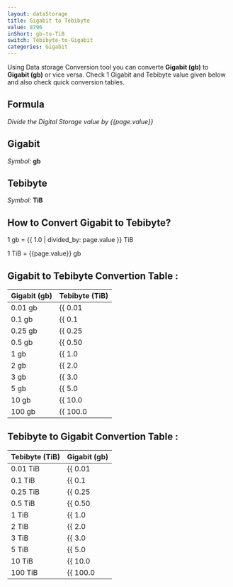 ```yaml
---
layout: dataStorage
title: Gigabit to Tebibyte
value: 8796
inShort: gb-to-TiB
switch: Tebibyte-to-Gigabit
categories: Gigabit
---
```


Using Data storage Conversion tool you can converte **Gigabit (gb)** to **Gigabit (gb)** or vice versa. Check 1 Gigabit and Tebibyte value given below and also check quick conversion tables.

## Formula
*Divide the Digital Storage value by {{page.value}}*

## Gigabit
*Symbol:* **gb**

## Tebibyte
*Symbol:* **TiB**

## How to Convert Gigabit to Tebibyte?

1 gb = {{ 1.0 | divided_by: page.value }} TiB

1 TiB = {{page.value}} gb


## Gigabit to Tebibyte Convertion Table :

| Gigabit (gb) | Tebibyte (TiB) |
| ---- | ---- |
| 0.01 gb | {{ 0.01 | divided_by: page.value | round: 12 }} TiB |
| 0.1 gb | {{ 0.1 | divided_by: page.value | round: 12 }} TiB |
| 0.25 gb | {{ 0.25 | divided_by: page.value | round: 12 }} TiB |
| 0.5 gb | {{ 0.50 | divided_by: page.value | round: 12 }} TiB |
| 1 gb | {{ 1.0 | divided_by: page.value | round: 12 }} TiB |
| 2 gb | {{ 2.0 | divided_by: page.value | round: 12 }} TiB |
| 3 gb | {{ 3.0 | divided_by: page.value | round: 12 }} TiB |
| 5 gb | {{ 5.0 | divided_by: page.value | round: 12 }} TiB |
| 10 gb | {{ 10.0 | divided_by: page.value | round: 12 }} TiB |
| 100 gb | {{ 100.0 | divided_by: page.value | round: 12 }} TiB |

## Tebibyte to Gigabit Convertion Table :

| Tebibyte (TiB) | Gigabit (gb) |
| ---- | ---- |
| 0.01 TiB | {{ 0.01 | times: page.value | round: 12 }} gb |
| 0.1 TiB | {{ 0.1 | times: page.value | round: 12 }} gb |
| 0.25 TiB | {{ 0.25 | times: page.value | round: 12 }} gb |
| 0.5 TiB | {{ 0.50 | times: page.value | round: 12 }} gb |
| 1 TiB | {{ 1.0 | times: page.value | round: 12 }} gb |
| 2 TiB | {{ 2.0 | times: page.value | round: 12 }} gb |
| 3 TiB | {{ 3.0 | times: page.value | round: 12 }} gb |
| 5 TiB | {{ 5.0 | times: page.value | round: 12 }} gb |
| 10 TiB | {{ 10.0 | times: page.value | round: 12 }} gb |
| 100 TiB | {{ 100.0 | times: page.value | round: 12 }} gb |


<script>
document.getElementById('selectInput')[10].selected = true
document.getElementById('selectOutput')[17].selected = true
</script>
